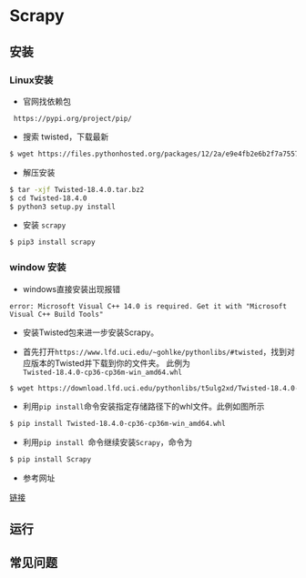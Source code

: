 # Scrapy

## 安装

### Linux安装

- 官网找依赖包 

```text
 https://pypi.org/project/pip/
```

- 搜索 twisted，下载最新

```bash
$ wget https://files.pythonhosted.org/packages/12/2a/e9e4fb2e6b2f7a75577e0614926819a472934b0b85f205ba5d5d2add54d0/Twisted-18.4.0.tar.bz2
```

- 解压安装

```bash
$ tar -xjf Twisted-18.4.0.tar.bz2
$ cd Twisted-18.4.0
$ python3 setup.py install
```

- 安装 `scrapy`

```bash
$ pip3 install scrapy
```

### window 安装

- windows直接安装出现报错

```text
error: Microsoft Visual C++ 14.0 is required. Get it with "Microsoft Visual C++ Build Tools"
```

- 安装Twisted包来进一步安装Scrapy。

- 首先打开`https://www.lfd.uci.edu/~gohlke/pythonlibs/#twisted`，找到对应版本的Twisted并下载到你的文件夹。
此例为`Twisted‑18.4.0‑cp36‑cp36m‑win_amd64.whl`

```bash
$ wget https://download.lfd.uci.edu/pythonlibs/t5ulg2xd/Twisted-18.4.0-cp36-cp36m-win_amd64.whl
```

- 利用`pip install`命令安装指定存储路径下的whl文件。此例如图所示

```bash
$ pip install Twisted‑18.4.0‑cp36‑cp36m‑win_amd64.whl
```

- 利用`pip install `命令继续安装`Scrapy`，命令为
 
```bash
$ pip install Scrapy
```

- 参考网址

[链接](https://blog.csdn.net/saucyj/article/details/79043443)


## 运行


## 常见问题